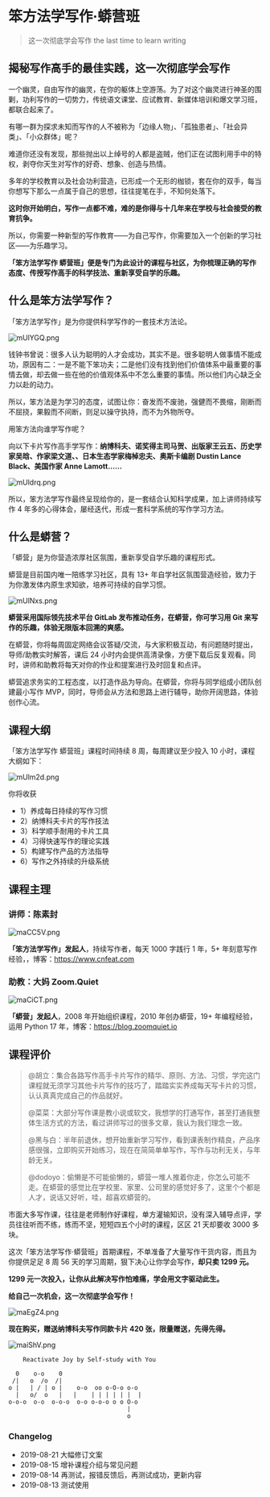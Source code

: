 # 笨方法学写作·蟒营班
> 这一次彻底学会写作
> the last time to learn writing

## 揭秘写作高手的最佳实践，这一次彻底学会写作

一个幽灵，自由写作的幽灵，在你的躯体上空游荡。为了对这个幽灵进行神圣的围剿，功利写作的一切势力，传统语文课堂、应试教育、新媒体培训和爆文学习班，都联合起来了。

有哪一群为探求未知而写作的人不被称为「边缘人物」、「孤独患者」、「社会异类」、「小众群体」呢？

难道你还没有发现，那些抛出以上绰号的人都是盗贼，他们正在试图利用手中的特权，剥夺你天生对写作的好奇、想象、创造与热情。

多年的学校教育以及社会功利营造，已形成一个无形的枷锁，套在你的双手，每当你想写下那么一点属于自己的思想，往往提笔在手，不知何处落下。

**这时你开始明白，写作一点都不难，难的是你得与十几年来在学校与社会接受的教育抗争。**

所以，你需要一种新型的写作教育——为自己写作，你需要加入一个创新的学习社区——为乐趣学习。

**「笨方法学写作 蟒营班」便是专门为此设计的课程与社区，为你梳理正确的写作态度、传授写作高手的科学技法、重新享受自学的乐趣。**

## 什么是笨方法学写作？

「笨方法学写作」是为你提供科学写作的一套技术方法论。

![mUlYGQ.png](https://s2.ax1x.com/2019/08/21/mUlYGQ.png)

钱钟书曾说：很多人认为聪明的人才会成功，其实不是。很多聪明人做事情不能成功，原因有二：一是不能下笨功夫；二是他们没有找到他们价值体系中最重要的事情去做，却去做一些在他的价值观体系中不怎么重要的事情。所以他们内心缺乏全力以赴的动力。

所以，笨方法是为学习的态度，试图让你：奋发而不废驰，强健而不畏缩，刚断而不屈挠，果毅而不间断，则足以操守执持，而不为外物所夺。

用笨方法向谁学写作呢？

向以下卡片写作高手学写作：**纳博科夫、诺奖得主司马贺、出版家王云五、历史学家吴晗、作家梁文道、、日本生态学家梅棹忠夫、奥斯卡编剧 Dustin Lance Black、美国作家 Anne Lamott……**

![mUldrq.png](https://s2.ax1x.com/2019/08/21/mUldrq.png)

所以，笨方法学写作最终呈现给你的，是一套结合认知科学成果，加上讲师持续写作 4 年多的心得体会，屡经迭代，形成一套科学系统的写作学习方法。

## 什么是蟒营？

「蟒营」是为你营造浓厚社区氛围，重新享受自学乐趣的课程形式。

蟒营是目前国内唯一陪练学习社区，具有 13+ 年自学社区氛围营造经验，致力于为你激发体内原生求知欲，培养可持续的自学习惯。

![mUlNxs.png](https://s2.ax1x.com/2019/08/21/mUlNxs.png)

**蟒营采用国际领先技术平台 GitLab 发布推动任务，在蟒营，你可学习用 Git 来写作的乐趣，体验无限版本回溯的爽感。**

在蟒营，你将每周固定网络会议答疑/交流，与大家积极互动，有问题随时提出，导师/助教实时解答，课后 24 小时内会提供高清录像，方便下载后反复观看。同时，讲师和助教将每天对你的作业和提案进行及时回复和点评。

蟒营追求务实的工程态度，以打造作品为导向。在蟒营，你将与同学组成小团队创建最小写作 MVP，同时，导师会从方法和思路上进行辅导，助你开阔思路，体验创作心流。

## 课程大纲

「笨方法学写作 蟒营班」课程时间持续 8 周，每周建议至少投入 10 小时，课程大纲如下：

![mUlm2d.png](https://s2.ax1x.com/2019/08/21/mUlm2d.png)

你将收获

- 1）养成每日持续的写作习惯
- 2）纳博科夫卡片的写作技法
- 3）科学顺手耐用的卡片工具
- 4）习得快速写作的理论实践
- 5）构建写作产品的方法指导
- 6）写作之外持续的升级系统

## 课程主理

### 讲师：陈素封
 
![maCC5V.png](https://s2.ax1x.com/2019/08/21/maCC5V.png)

**「笨方法学写作」发起人**，持续写作者，每天 1000 字践行 1 年，5+ 年刻意写作经验，，博客：https://www.cnfeat.com

### 助教：大妈 Zoom.Quiet

![maCiCT.png](https://s2.ax1x.com/2019/08/21/maCiCT.png)

**「蟒营」发起人**，2008 年开始组织课程，2010 年创办蟒营，19+ 年编程经验，运用 Python 17 年，博客：https://blog.zoomquiet.io

## 课程评价

> @胡立：集合各路写作高手卡片写作的精华、原则、方法、习惯，学完这门课程就无须学习其他卡片写作的技巧了，踏踏实实养成每天写卡片的习惯，认认真真完成自己的作品就好。
> 
> @菜菜：大部分写作课是教小说或软文，我想学的打通写作，甚至打通我整体生活方式的方法，看过讲师写过的很多文章，我认为我们理念一致。
> 
> @黑与白：半年前退休，想开始重新学习写作，看到课表制作精良，产品序感很强，立即购买开始练习，现在在简简单单写作，写作与功利无关，与年龄无关。
> 
> @dodoyo：偷懒是不可能偷懒的，蟒营一堆人推着你走，你怎么可能不走。在蟒营的感觉比在学校里、家里、公司里的感觉好多了，这里个个都是人才，说话又好听，哇，超喜欢蟒营的。

市面大多写作课，往往是老师制作好课程，单方灌输知识，没有深入辅导点评，学员往往听而不练，练而不坚，短短四五个小时的课程，区区 21 天却要收 3000 多块。

这次「笨方法学写作·蟒营班」首期课程，不单准备了大量写作干货内容，而且为你提供足足 8 周 56 天的学习周期，狠下决心让你学会写作，**却只卖 1299 元。**

**1299 元一次投入，让你从此解决写作怕难痛，学会用文字驱动此生。**

**给自己一次机会，这一次彻底学会写作！**

![maEgZ4.png](https://s2.ax1x.com/2019/08/21/maEgZ4.png)

**现在购买，赠送纳博科夫写作同款卡片 420 张，限量赠送，先得先得。**

![maiShV.png](https://s2.ax1x.com/2019/08/21/maiShV.png)


```
    Reactivate Joy by Self-study with You

  0    o-o    0
 /|   o  /o  /|
o |   | / | o |    o-o  oo o-O-o o-o
  |   o/  o   |   |    | | | | | |  |
o-o-o  o-o  o-o-o  o-o o-o-o o o O-o
                                 |
                                 o
```


### Changelog

- 2019-08-21 大幅修订文案
- 2019-08-15 增补课程介绍与常见问题
- 2019-08-14 再测试，报错反馈后，再测试成功，更新内容
- 2019-08-13 测试使用
